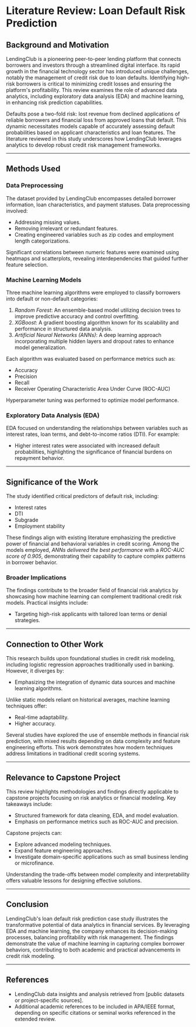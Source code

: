 # Literature Review: Loan Default Risk Prediction
## Background and Motivation

LendingClub is a pioneering peer-to-peer lending platform that connects borrowers and investors through a streamlined digital interface. Its rapid growth in the financial technology sector has introduced unique challenges, notably the management of credit risk due to loan defaults. Identifying high-risk borrowers is critical to minimizing credit losses and ensuring the platform's profitability. This review examines the role of advanced data analytics, including exploratory data analysis (EDA) and machine learning, in enhancing risk prediction capabilities.

Defaults pose a two-fold risk: lost revenue from declined applications of reliable borrowers and financial loss from approved loans that default. This dynamic necessitates models capable of accurately assessing default probabilities based on applicant characteristics and loan features. The literature reviewed in this study underscores how LendingClub leverages analytics to develop robust credit risk management frameworks.

---

## Methods Used

### Data Preprocessing

The dataset provided by LendingClub encompasses detailed borrower information, loan characteristics, and payment statuses. Data preprocessing involved:
- Addressing missing values.
- Removing irrelevant or redundant features.
- Creating engineered variables such as zip codes and employment length categorizations.
  
Significant correlations between numeric features were examined using heatmaps and scatterplots, revealing interdependencies that guided further feature selection.

### Machine Learning Models

Three machine learning algorithms were employed to classify borrowers into default or non-default categories:
1. *Random Forest*: An ensemble-based model utilizing decision trees to improve predictive accuracy and control overfitting.
2. *XGBoost*: A gradient boosting algorithm known for its scalability and performance in structured data analysis.
3. *Artificial Neural Networks (ANNs)*: A deep learning approach incorporating multiple hidden layers and dropout rates to enhance model generalization.

Each algorithm was evaluated based on performance metrics such as:
- Accuracy
- Precision
- Recall
- Receiver Operating Characteristic Area Under Curve (ROC-AUC)

Hyperparameter tuning was performed to optimize model performance.

### Exploratory Data Analysis (EDA)

EDA focused on understanding the relationships between variables such as interest rates, loan terms, and debt-to-income ratios (DTI). For example:
- Higher interest rates were associated with increased default probabilities, highlighting the significance of financial burdens on repayment behavior.

---

## Significance of the Work

The study identified critical predictors of default risk, including:
- Interest rates
- DTI
- Subgrade
- Employment stability

These findings align with existing literature emphasizing the predictive power of financial and behavioral variables in credit scoring. Among the models employed, *ANNs delivered the best performance* with a *ROC-AUC score of 0.905*, demonstrating their capability to capture complex patterns in borrower behavior.

### Broader Implications

The findings contribute to the broader field of financial risk analytics by showcasing how machine learning can complement traditional credit risk models. Practical insights include:
- Targeting high-risk applicants with tailored loan terms or denial strategies.

---

## Connection to Other Work

This research builds upon foundational studies in credit risk modeling, including logistic regression approaches traditionally used in banking. However, it diverges by:
- Emphasizing the integration of dynamic data sources and machine learning algorithms.
  
Unlike static models reliant on historical averages, machine learning techniques offer:
- Real-time adaptability.
- Higher accuracy.

Several studies have explored the use of ensemble methods in financial risk prediction, with mixed results depending on data complexity and feature engineering efforts. This work demonstrates how modern techniques address limitations in traditional credit scoring systems.

---

## Relevance to Capstone Project

This review highlights methodologies and findings directly applicable to capstone projects focusing on risk analytics or financial modeling. Key takeaways include:
- Structured framework for data cleaning, EDA, and model evaluation.
- Emphasis on performance metrics such as ROC-AUC and precision.

Capstone projects can:
- Explore advanced modeling techniques.
- Expand feature engineering approaches.
- Investigate domain-specific applications such as small business lending or microfinance.

Understanding the trade-offs between model complexity and interpretability offers valuable lessons for designing effective solutions.

---

## Conclusion

LendingClub's loan default risk prediction case study illustrates the transformative potential of data analytics in financial services. By leveraging EDA and machine learning, the company enhances its decision-making processes, balancing profitability with risk management. The findings demonstrate the value of machine learning in capturing complex borrower behaviors, contributing to both academic and practical advancements in credit risk modeling.

---

## References

- LendingClub data insights and analysis retrieved from [public datasets or project-specific sources].
- Additional academic references to be included in APA/IEEE format, depending on specific citations or seminal works referenced in the extended review.
